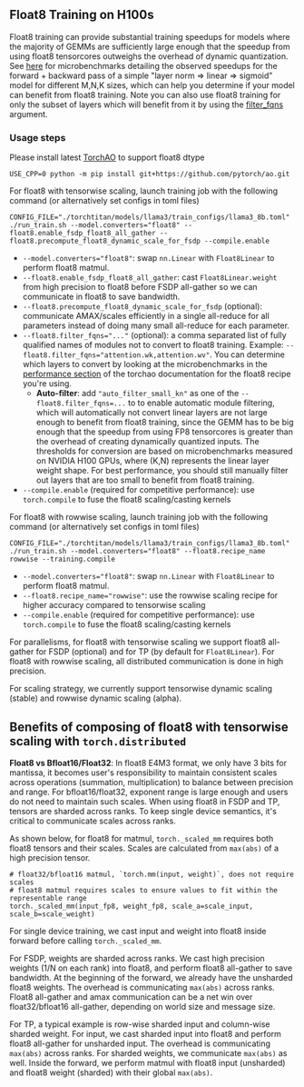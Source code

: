 ## Float8 Training on H100s

Float8 training can provide substantial training speedups for models where the majority of GEMMs are sufficiently large enough that the speedup from using float8 tensorcores outweighs the overhead of dynamic quantization. See [here](https://github.com/pytorch/ao/tree/main/torchao/float8#performance) for microbenchmarks detailing the observed speedups for the forward + backward pass of a simple "layer norm => linear => sigmoid" model for different M,N,K sizes, which can help you determine if your model can benefit from float8 training. Note you can also use float8 training for only the subset of layers which will benefit from it by using the [filter_fqns](https://github.com/pytorch/torchtitan/blob/3b85aa31fffc46ecbf785a57ee314a01614f572f/torchtitan/config_manager.py#L448) argument.

### Usage steps

Please install latest [TorchAO](https://github.com/pytorch/ao/tree/main/torchao/float8) to support float8 dtype
```
USE_CPP=0 python -m pip install git+https://github.com/pytorch/ao.git
```

For float8 with tensorwise scaling, launch training job with the following command (or alternatively set configs in toml files)
```
CONFIG_FILE="./torchtitan/models/llama3/train_configs/llama3_8b.toml" ./run_train.sh --model.converters="float8" --float8.enable_fsdp_float8_all_gather --float8.precompute_float8_dynamic_scale_for_fsdp --compile.enable
```
* `--model.converters="float8"`: swap `nn.Linear` with `Float8Linear` to perform float8 matmul.
* `--float8.enable_fsdp_float8_all_gather`: cast `Float8Linear.weight` from high precision to float8 before FSDP all-gather so we can communicate in float8 to save bandwidth.
* `--float8.precompute_float8_dynamic_scale_for_fsdp` (optional): communicate AMAX/scales efficiently in a single all-reduce for all parameters instead of doing many small all-reduce for each parameter.
* `--float8.filter_fqns="..."` (optional): a comma separated list of fully qualified names of modules not to convert to float8 training. Example: `--float8.filter_fqns="attention.wk,attention.wv"`. You can determine which layers to convert by looking at the microbenchmarks in the [performance section](https://github.com/pytorch/ao/tree/main/torchao/float8#performance) of the torchao documentation for the float8 recipe you're using.
    * **Auto-filter**: add `"auto_filter_small_kn"` as one of the `--float8.filter_fqns=...` to to enable automatic module filtering, which will automatically not convert linear layers are not large enough to benefit from float8 training, since the GEMM has to be big enough that the speedup from using FP8 tensorcores is greater than the overhead of creating dynamically quantized inputs. The thresholds for conversion are based on microbenchmarks measured on NVIDIA H100 GPUs, where (K,N) represents the linear layer weight shape. For best performance, you should still manually filter out layers that are too small to benefit from float8 training.
* `--compile.enable` (required for competitive performance): use `torch.compile` to fuse the float8 scaling/casting kernels

For float8 with rowwise scaling, launch training job with the following command (or alternatively set configs in toml files)
```
CONFIG_FILE="./torchtitan/models/llama3/train_configs/llama3_8b.toml" ./run_train.sh --model.converters="float8" --float8.recipe_name rowwise --training.compile
```
* `--model.converters="float8"`: swap `nn.Linear` with `Float8Linear` to perform float8 matmul.
* `--float8.recipe_name="rowwise"`: use the rowwise scaling recipe for higher accuracy compared to tensorwise scaling
* `--compile.enable` (required for competitive performance): use `torch.compile` to fuse the float8 scaling/casting kernels

For parallelisms, for float8 with tensorwise scaling we support float8 all-gather for FSDP (optional) and for TP (by default for `Float8Linear`). For float8 with rowwise scaling, all distributed communication is done in high precision.

For scaling strategy, we currently support tensorwise dynamic scaling (stable) and rowwise dynamic scaling (alpha).

## Benefits of composing of float8 with tensorwise scaling with `torch.distributed`
**Float8 vs Bfloat16/Float32**: In float8 E4M3 format, we only have 3 bits for mantissa, it becomes user's responsibility to maintain consistent scales across operations (summation, multiplication) to balance between precision and range. For bfloat16/float32, exponent range is large enough and users do not need to maintain such scales. When using float8 in FSDP and TP, tensors are sharded across ranks. To keep single device semantics, it's critical to communicate scales across ranks.

As shown below, for float8 for matmul, `torch._scaled_mm` requires both float8 tensors and their scales. Scales are calculated from `max(abs)` of a high precision tensor.
```
# float32/bfloat16 matmul, `torch.mm(input, weight)`, does not require scales
# float8 matmul requires scales to ensure values to fit within the representable range
torch._scaled_mm(input_fp8, weight_fp8, scale_a=scale_input, scale_b=scale_weight)
```

For single device training, we cast input and weight into float8 inside forward before calling `torch._scaled_mm`.

For FSDP, weights are sharded across ranks. We cast high precision weights (1/N on each rank) into float8, and perform float8 all-gather to save bandwidth. At the beginning of the forward, we already have the unsharded float8 weights. The overhead is communicating `max(abs)` across ranks. Float8 all-gather and amax communication can be a net win over float32/bfloat16 all-gather, depending on world size and message size.

For TP, a typical example is row-wise sharded input and column-wise sharded weight. For input, we cast sharded input into float8 and perform float8 all-gather for unsharded input. The overhead is communicating `max(abs)` across ranks. For sharded weights, we communicate `max(abs)` as well. Inside the forward, we perform matmul with float8 input (unsharded) and float8 weight (sharded) with their global `max(abs)`.
